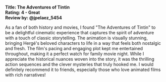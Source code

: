 **Title: The Adventures of Tintin**  
**Rating: 4 - Great**  
**Review by: @jpelaez_5454**  

As a fan of both history and movies, I found "The Adventures of Tintin" to be a delightful cinematic experience that captures the spirit of adventure with a touch of classic storytelling. The animation is visually stunning, bringing Hergé's beloved characters to life in a way that feels both nostalgic and fresh. The film's pacing and engaging plot kept me entertained throughout, making it a perfect watch for family movie night. While I appreciate the historical nuances woven into the story, it was the thrilling action sequences and the clever mysteries that truly hooked me. I would definitely recommend it to friends, especially those who love animated films with rich narratives!